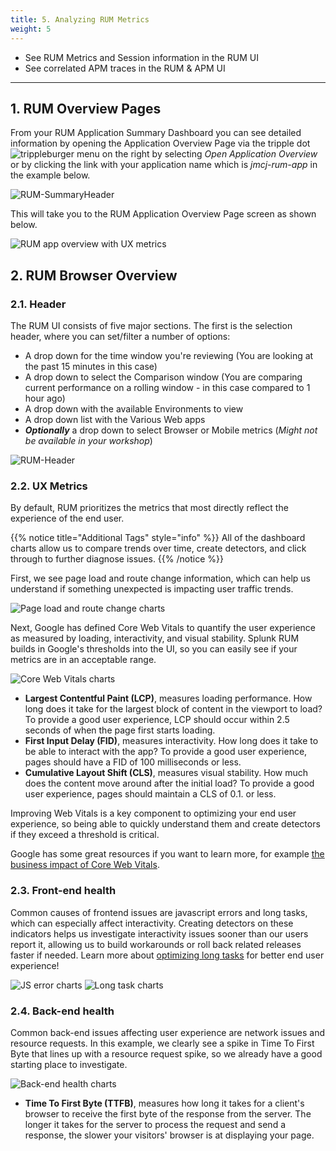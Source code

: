 ```yaml
---
title: 5. Analyzing RUM Metrics
weight: 5
---
```


* See RUM Metrics and Session information in the RUM UI
* See correlated APM traces in the RUM & APM UI

---

## 1. RUM Overview Pages

From your RUM Application Summary Dashboard you can see detailed information by opening the Application Overview Page via the tripple dot ![trippleburger](../images/trippleburger.png?classes=inline&height=25px) menu on the right by selecting *Open Application Overview* or by clicking the link with your application name which is *jmcj-rum-app* in the example below.

![RUM-SummaryHeader](../images/summaryHeader.png)

This will take you to the RUM Application Overview Page screen as shown below.

![RUM app overview with UX metrics](../images/rum-ux-metrics.png)

## 2. RUM Browser Overview

### 2.1. Header

The RUM UI consists of five major sections. The first is the selection header, where you can set/filter a number of options:

* A drop down for the time window you're reviewing (You are looking at the past 15 minutes in this case)
* A drop down to select the Comparison window (You are comparing current performance on a rolling window   - in this case compared to 1 hour ago)
* A drop down with the available Environments to view
* A drop down list with the Various Web apps
* ***Optionally*** a drop down to select Browser or Mobile metrics (*Might not be available in your workshop*)

![RUM-Header](../images/rum-header.png)

### 2.2. UX Metrics

By default, RUM prioritizes the metrics that most directly reflect the experience of the end user.

{{% notice title="Additional Tags" style="info" %}}
All of the dashboard charts allow us to compare trends over time, create detectors, and click through to further diagnose issues.
{{% /notice %}}

First, we see page load and route change information, which can help us understand if something unexpected is impacting user traffic trends.

![Page load and route change charts](../images/page-load-route-change.png)

Next, Google has defined Core Web Vitals to quantify the user experience as measured by loading, interactivity, and visual stability. Splunk RUM builds in Google's thresholds into the UI, so you can easily see if your metrics are in an acceptable range. 

![Core Web Vitals charts](../images/core-web-vitals-overview.png)

* **Largest Contentful Paint (LCP)**, measures loading performance. How long does it take for the largest block of content in the viewport to load? To provide a good user experience, LCP should occur within 2.5 seconds of when the page first starts loading.
* **First Input Delay (FID)**, measures interactivity. How long does it take to be able to interact with the app? To provide a good user experience, pages should have a FID of 100 milliseconds or less.
* **Cumulative Layout Shift (CLS)**, measures visual stability. How much does the content move around after the initial load? To provide a good user experience, pages should maintain a CLS of 0.1. or less.

Improving Web Vitals is a key component to optimizing your end user experience, so being able to quickly understand them and create detectors if they exceed a threshold is critical.

Google has some great resources if you want to learn more, for example [the business impact of Core Web Vitals](https://web.dev/case-studies/vitals-business-impact).

### 2.3. Front-end health

Common causes of frontend issues are javascript errors and long tasks, which can especially affect interactivity. Creating detectors on these indicators helps us investigate interactivity issues sooner than our users report it, allowing us to build workarounds or roll back related releases faster if needed. Learn more about [optimizing long tasks](https://web.dev/articles/optimize-long-tasks) for better end user experience!

![JS error charts](../images/rum-js-errors.png)
![Long task charts](../images/rum-long-tasks.png)

### 2.4. Back-end health

Common back-end issues affecting user experience are network issues and resource requests. In this example, we clearly see a spike in Time To First Byte that lines up with a resource request spike, so we already have a good starting place to investigate.

![Back-end health charts](../images/rum-be-health.png)

* **Time To First Byte (TTFB)**, measures how long it takes for a client's browser to receive the first byte of the response from the server. The longer it takes for the server to process the request and send a response, the slower your visitors' browser is at displaying your page.

<!-- in progress
### 2.5. Custom Events

The Custom Events tab is where you will find the metrics for any event you may have added yourself to the web pages you are monitoring. See the docs for an [example scenario instrumenting Custom Events for RUM](https://docs.splunk.com/observability/en/rum/rum-scenario-library/spa-custom-event.html#create-a-custom-event-to-measure-user-engagement-on-blog-posts).

As we have seen in the RUM enabled website, we have added the following two lines:

```javascript
const Provider = SplunkRum.provider;
var tracer=Provider.getTracer('appModuleLoader');
```

These lines  will automatically create custom Events for every new Page, and you can also add these to pieces of custom code that are not part of a framework or an event you created so you can better understand the flow though your application. We support **Custom Event Requests**, **Custom Event Error Rates** and **Custom Event Latency** metrics.

![RUM custom event charts](../../images/rum-custom-events.png)
-->